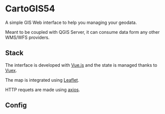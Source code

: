 # CartoGIS54

A simple GIS Web interface to help you managing your geodata.

Meant to be coupled with QGIS Server, it can consume data form any other WMS/WFS providers.

## Stack

The interface is developed with [Vue.js](https://github.com/vuejs/vue.git) and the state is managed thanks to [Vuex](https://github.com/vuejs/vuex.git).

The map is integrated using [Leaflet](https://github.com/Leaflet/Leaflet).

HTTP requets are made using [axios](https://github.com/axios/axios).

## Config



